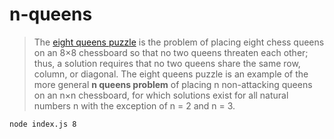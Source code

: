 # n-queens

> The [eight queens puzzle](https://en.wikipedia.org/wiki/Eight_queens_puzzle) is the problem of placing eight chess queens on an 8×8 chessboard so that no two queens threaten each other; thus, a solution requires that no two queens share the same row, column, or diagonal. The eight queens puzzle is an example of the more general **n queens problem** of placing n non-attacking queens on an n×n chessboard, for which solutions exist for all natural numbers n with the exception of n = 2 and n = 3.

```
node index.js 8
```
